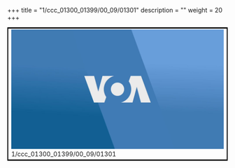 +++
title = "1/ccc_01300_01399/00_09/01301"
description = ""
weight = 20
+++

<table style="border:2px solid black;max-width:800px;max-height:800px;" 
><tr><td>
<img class="center-fit-jpg"
src="/jpg_/aaa_20190430_NxaOmWaI8sI_01300.jpg">
1/ccc_01300_01399/00_09/01301
</img></td></tr></table>
